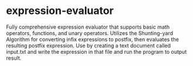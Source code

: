 # expression-evaluator
Fully comprehensive expression evaluator that supports basic math operators, functions, and unary operators. Utilizes the Shunting-yard Algorithm for converting infix expressions to postfix, then evaluates the resulting postfix expression. Use by creating a text document called input.txt and write the expression in that file and run the program to output result.
